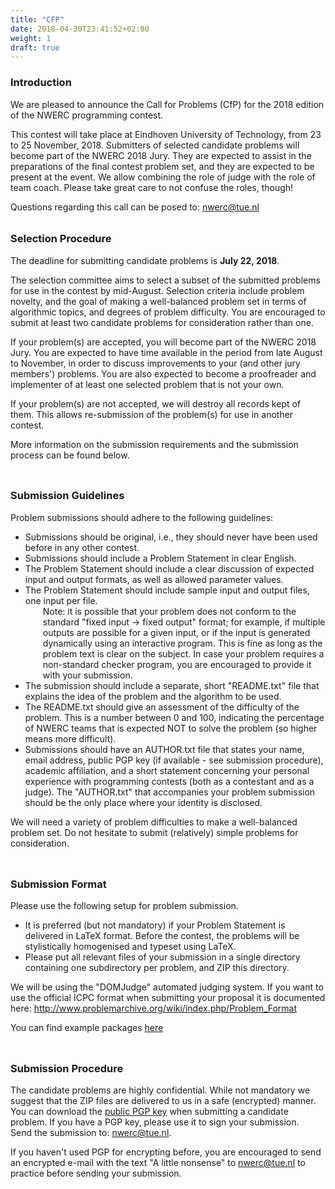 ```yaml
---
title: "CFP"
date: 2018-04-30T23:41:52+02:00
weight: 1
draft: true
---
```

<h3>Introduction</h3>
<p>
We are pleased to announce the Call for Problems (CfP) for the 2018 edition of the NWERC programming contest.
</p>
<p>
This contest will take place at Eindhoven University of Technology, from 23 to 25 November, 2018. Submitters of selected candidate problems will become part of the NWERC 2018 Jury. They are expected to assist in the preparations of the final contest problem set, and they are expected to be present at the event.
We allow combining the role of judge with the role of team coach. Please take great care to not confuse the roles, though!
</p>
<p>
Questions regarding this call can be posed to: <a href='mailto:nwerc@tue.nl'>nwerc@tue.nl</a>
</p>
<h3 style="margin-top:2em;">Selection Procedure</h3>
<p>
The deadline for submitting candidate problems is <b>July 22, 2018</b>.
</p>
<p>
The selection committee aims to select a subset of the submitted problems for use in the contest by mid-August. Selection criteria include problem novelty, and the goal of making a well-balanced problem set in terms of algorithmic topics, and degrees of problem difficulty. You are encouraged to submit at least two candidate problems for consideration rather than one.
</p>
<p>
If your problem(s) are accepted, you will become part of the NWERC 2018 Jury. You are expected to have time available in the period from late August to November, in order to discuss improvements to your (and other jury members') problems. You are also expected to become a proofreader and implementer of at least one selected problem that is not your own.
</p>
<p>
If your problem(s) are not accepted, we will destroy all records kept of them. This allows re-submission of the problem(s) for use in another contest.
</p>
<p>
More information on the submission requirements and the submission process can be found below.
</p>

<h3 style="margin-top:2em; display: inline-block;">Submission Guidelines</h3>

<script type="text/javascript">
function get_element(id)
{
  if (document.getElementById) // standard
    return document.getElementById(id);
  else if (document.all) // old MSIE
    return document.all[id];
  else if (document.layers) // NN4
    return document.layers[id];
}
function toggle_submenu(menuTop)
{
menuA = get_element('submenu-'+menuTop+'a');
menuB = get_element('submenu-'+menuTop+'b');
link = get_element('link-'+menuTop);
if (menuB.style.display == 'block') {
  menuA.style.display='block';
  menuB.style.display='none';
  link.title = "Show Submenu";
  link.innerHTML = '[Expand]';
}
else {
  menuA.style.display='none';
  menuB.style.display='block';
  link.title = "Hide Submenu";
  link.innerHTML = '[Hide]';
}
}

  document.write("&nbsp;<a href='javascript:toggle_submenu(0);' id='link-0' title='Show abstract'>[Expand]</a>");
  document.write("<div class='submenu baseText' id='submenu-0a' style='margin-left:2em;display:block'>");
  document.write("Information about the requirements for a problem.")
  document.write("</div>")
  document.write("<div class='submenu baseText' id='submenu-0b' style='display:none'>");
</script>

<noscript>
<div class='submenu baseText' id='submenu-0'>
</noscript>
Problem submissions should adhere to the following guidelines:
<ul>
<li>Submissions should be original, i.e., they should never have been used before in any other contest.</li>
<li>Submissions should include a Problem Statement in clear English.</li>
<li>The Problem Statement should include a clear discussion of expected input and output formats, as well as allowed parameter values.</li>
<li>The Problem Statement should include sample input and output files, one input per file.<br>

<div style="margin-left:2em">
Note: it is possible that your problem does not conform to the standard "fixed input -> fixed output" format; for example, if multiple outputs are possible for a given input, or if the input is generated dynamically using an interactive program. This is fine as long as the problem text is clear on the subject.
In case your problem requires a non-standard checker program, you are encouraged to provide it with your submission.
</div>

</li>
<li>The submission should include a separate, short "README.txt" file that explains the idea of the problem and the algorithm to be used.</li>
<li>The README.txt should give an assessment of the difficulty of the problem. This is a number between 0 and 100, indicating the percentage of NWERC teams that is expected NOT to solve the problem (so higher means more difficult).</li>
<li>Submissions should have an AUTHOR.txt file that states your name, email address, public PGP key (if available - see submission procedure), academic affiliation, and a short statement concerning your personal experience with programming contests (both as a contestant and as a judge). The "AUTHOR.txt" that accompanies your problem submission should be the only place where your identity is disclosed.</li>
</ul>

<p>
We will need a variety of problem difficulties to make a well-balanced problem set. Do not hesitate to submit (relatively) simple problems for consideration.
</p>
</div>

<h3 style="margin-top:2em; display: inline-block;">Submission Format</h3>

<script type="text/javascript" charset="utf-8">
  document.write("<a href='javascript:toggle_submenu(1);' id='link-1' title='Show abstract'>[Expand]</a>");
  document.write("<div class='submenu baseText' id='submenu-1a' style='margin-left:2em;display:block'>");
  document.write("Information on the required format for the submission.")
  document.write("</div>")
  document.write("<div class='submenu baseText' id='submenu-1b' style='display:none'>");
</script>

<noscript>
<div class='submenu baseText' id='submenu-1'>
</noscript>
Please use the following setup for problem submission.
<ul>
<li>It is preferred (but not mandatory) if your Problem Statement is delivered in LaTeX format. Before the contest, the problems will be stylistically homogenised and typeset using LaTeX. </li>
<li>Please put all relevant files of your submission in a single directory containing one subdirectory per problem, and ZIP this directory.</li>
</ul>

<p>
We will be using the "DOMJudge" automated judging system. If you want to use the official ICPC format when submitting your proposal it is documented here: <a href="http://www.problemarchive.org/wiki/index.php/Problem_Format">http://www.problemarchive.org/wiki/index.php/Problem_Format</a>
</p>
<p>
You can find example packages <a href="/files/nwerc2017all.tar.bz2">here</a>
</p>
</div>
<h3 style="margin-top:2em;  display: inline-block;">Submission Procedure</h3>


<script type="text/javascript" charset="utf-8">
  document.write("<a href='javascript:toggle_submenu(2);' id='link-2' title='Show abstract'>[Expand]</a>");
  document.write("<div class='submenu baseText' id='submenu-2a' style='margin-left:2em; display:block'>");
  document.write("Information on the procedure for submission of a problem.")
  document.write("</div>")
  document.write("<div class='submenu baseText' id='submenu-2b' style='display:none'>");
</script>

<noscript>
<div class='submenu baseText' id='submenu-2'>
</noscript>
The candidate problems are highly confidential. While not mandatory we suggest that the ZIP files are delivered to us in a safe (encrypted) manner. You can download the <a href="/files/pgp.asc">public PGP key</a> when submitting a candidate problem. If you have a PGP key, please use it to sign your submission.<br>
Send the submission to: <a href="mailto:nwerc@tue.nl">nwerc@tue.nl</a>.
<p>
If you haven't used PGP for encrypting before, you are encouraged to send an encrypted e-mail with the text "A little nonsense" to <a href="mailto:nwerc@tue.nl">nwerc@tue.nl</a> to practice before sending your submission.
</p>
